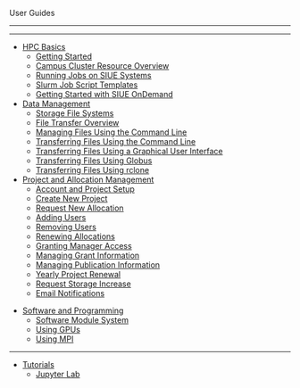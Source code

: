 <font class="sidebar-title">User Guides</font>

***
***
- [HPC Basics](user_guides/hpc_basics/README.md)
  - [Getting Started](user_guides/hpc_basics/getting_started.md)
  - [Campus Cluster Resource Overview](user_guides/hpc_basics/resource_overview.md)
  - [Running Jobs on SIUE Systems](user_guides/hpc_basics/running_jobs.md)
  - [Slurm Job Script Templates](user_guides/hpc_basics/script_templates.md)
  - [Getting Started with SIUE OnDemand](user_guides/hpc_basics/getting_started_ondemand.md)
- [Data Management](user_guides/data_management/README.md)
  - [Storage File Systems](user_guides/data_management/storage_file_systems.md)
  - [File Transfer Overview](user_guides/data_management/file_transfer_overview.md)
  - [Managing Files Using the Command Line](user_guides/data_management/manage_files_command_line.md)
  - [Transferring Files Using the Command Line](user_guides/data_management/transfer_files_command_line.md)
  - [Transferring Files Using a Graphical User Interface](user_guides/data_management/transfer_files_gui.md)
  - [Transferring Files Using Globus](user_guides/data_management/transfer_files_globus.md)
  - [Transferring Files Using rclone](user_guides/data_management/transfer_files_rclone.md)
- [Project and Allocation Management](user_guides/project_and_allocation_management/README.md)
  - [Account and Project Setup](user_guides/project_and_allocation_management/account_and_project_setup.md)
  - [Create New Project](user_guides/project_and_allocation_management/create_new_project.md)
  - [Request New Allocation](user_guides/project_and_allocation_management/request_new_allocation.md)
  - [Adding Users](user_guides/project_and_allocation_management/adding_users.md)
  - [Removing Users](user_guides/project_and_allocation_management/removing_users.md)
  - [Renewing Allocations](user_guides/project_and_allocation_management/renewing_allocations.md)
  - [Granting Manager Access](user_guides/project_and_allocation_management/granting_manager_access.md)
  - [Managing Grant Information](user_guides/project_and_allocation_management/managing_grant_information.md)
  - [Managing Publication Information](user_guides/project_and_allocation_management/managing_publication_information.md)
  - [Yearly Project Renewal](user_guides/project_and_allocation_management/yearly_project_renewal.md)
  - [Request Storage Increase](user_guides/project_and_allocation_management/request_storage_increase.md)
  - [Email Notifications](user_guides/project_and_allocation_management/email_notifications.md)

[//]: # (  - [Add Billing Information]&#40;user_guides/project_and_allocation_management/adding_billing_information.md&#41;)

- [Software and Programming](user_guides/software_and_programming/README.md)
  - [Software Module System](user_guides/software_and_programming/software_module_system.md)
  - [Using GPUs](user_guides/software_and_programming/using_gpus.md)
  - [Using MPI](user_guides/software_and_programming/using_mpi.md)

[//]: # (  - [Using Python]&#40;user_guides/software_and_programming/using_python.md&#41;)
[//]: # (  - [Using Anaconda]&#40;user_guides/software_and_programming/using_anaconda.md&#41;)
[//]: # (  - [Using R]&#40;user_guides/software_and_programming/using_r.md&#41;)
[//]: # (  - [Using MATLAB]&#40;user_guides/software_and_programming/using_matlab.md&#41;)
[//]: # (  - [Using Julia]&#40;user_guides/software_and_programming/using_julia.md&#41;)
[//]: # (  - [Using Singularity]&#40;user_guides/software_and_programming/using_singularity.md&#41;)
[//]: # (  - [Using Stata]&#40;user_guides/software_and_programming/using_stata.md&#41;)

***
- [Tutorials](user_guides/tutorials/README.md)
  - [Jupyter Lab](user_guides/tutorials/jupyter_lab.md)

[//]: # (  - [Batch Job Example]&#40;user_guides/tutorials/batch_job_example.md&#41;)
[//]: # (  - [Interactive Matlab]&#40;user_guides/tutorials/interactive_matlab.md&#41;)
[//]: # (  - [Containerized Jobs]&#40;user_guides/tutorials/containerized_jobs.md&#41;)
[//]: # (  - [Desktop Environment]&#40;user_guides/tutorials/desktop_environment.md&#41;)
[//]: # (  - [Anaconda Example]&#40;user_guides/tutorials/anaconda_example.md&#41;)
